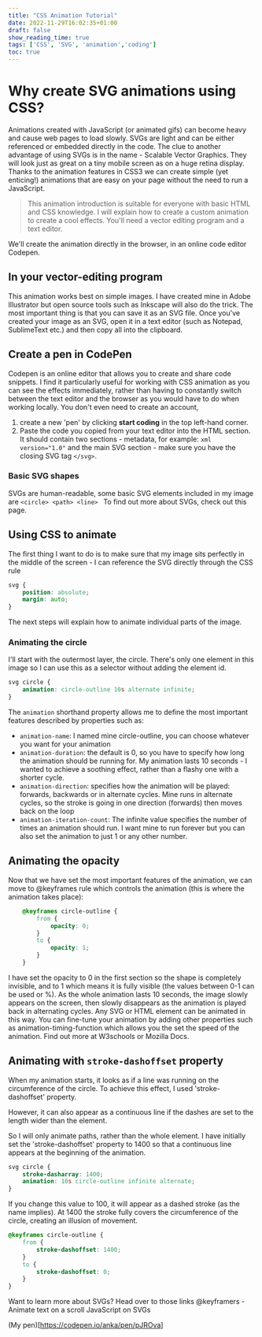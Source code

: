 ```yaml
---
title: "CSS Animation Tutorial"
date: 2022-11-29T16:02:35+01:00
draft: false
show_reading_time: true
tags: ['CSS', 'SVG', 'animation','coding']
toc: true
---
```


# Why create SVG animations using CSS?

Animations created with JavaScript (or animated gifs) can become heavy and cause web pages to load slowly. SVGs are light and can be either referenced or embedded directly in the code. The clue to another advantage of using SVGs is in the name - Scalable Vector Graphics. They will look just as great on a tiny mobile screen as on a huge retina display.
Thanks to the animation features in CSS3 we can create simple (yet enticing!) animations that are easy on your page without the need to run a JavaScript.

> This animation introduction is suitable for everyone with basic HTML and CSS knowledge. 
> I will explain how to create a custom animation to create a cool effects.
> You'll need a vector editing program and a text editor. 
 
We'll create the animation directly in the browser, in an online code editor Codepen.

## In your vector-editing program

This animation works best on simple images. I have created mine in Adobe Illustrator but open source tools such as Inkscape will also do the trick. The most important thing is that you can save it as an SVG file.
Once you've created your image as an SVG, open it in a text editor (such as Notepad, SublimeText etc.) and then copy all into the clipboard.

## Create a pen in CodePen

Codepen is an online editor that allows you to create and share code snippets. I find it particularly useful for working with CSS animation as you can see the effects immediately, rather than having to constantly switch between the text editor and the browser as you would have to do when working locally. You don't even need to create an account, 
1. create a new 'pen' by clicking **start coding** in the top left-hand corner.
2. Paste the code you copied from your text editor into the HTML section. It should contain two sections - metadata, for example:
`xml version="1.0"`
and the main SVG section - make sure you have the closing SVG tag `</svg>`.

### Basic SVG shapes
SVGs are human-readable, some basic SVG elements included in my image are
  `<circle> <path> <line> `
To find out more about SVGs, check out this page.

## Using CSS to animate

The first thing I want to do is to make sure that my image sits perfectly in the middle of the screen - I can reference the SVG directly through the CSS rule

```css
svg {
    position: absolute;
    margin: auto;
}
```

The next steps will explain how to animate individual parts of the image.

### Animating the circle
I'll start with the outermost layer, the circle. There's only one element in this image so I can use this as a selector without adding the element id.

```css
svg circle {
    animation: circle-outline 10s alternate infinite;
}

```

The `animation` shorthand property allows me to define the most important features described by properties such as:
- `animation-name`: I named mine circle-outline, you can choose whatever you want for your animation
- `animation-duration`: the default is 0, so you have to specify how long the animation should be running for. 
  My animation lasts 10 seconds - I wanted to achieve a soothing effect, rather than a flashy one with a shorter cycle. 
- `animation-direction`: specifies how the animation will be played: forwards, backwards or in alternate cycles. Mine runs in alternate cycles, so the stroke is going in one direction (forwards) then moves back on the loop
- `animation-iteration-count`: The infinite value specifies the number of times an animation should run. I want mine to run forever but you can also set the animation to just 1 or any other number.

##  Animating the opacity

Now that we have set the most important features of the animation, we can move to @keyframes rule which controls the animation (this is where the animation takes place):

```css 
    @keyframes circle-outline {
        from {
            opacity: 0;
        }
        to {
            opacity: 1;
        }
    }
```

I have set the opacity to 0 in the first section so the shape is completely invisible, and to 1 which means it is fully visible (the values between 0-1 can be used or %). As the whole animation lasts 10 seconds, the image slowly appears on the screen, then slowly disappears as the animation is played back in alternating cycles. Any SVG or HTML element can be animated in this way. You can fine-tune your animation by adding other properties such as animation-timing-function which allows you the set the speed of the animation. Find out more at W3schools or Mozilla Docs.

## Animating with `stroke-dashoffset` property

When my animation starts, it looks as if a line was running on the circumference of the circle. To achieve this effect, I used 'stroke-dashoffset' property.  


However, it can also appear as a continuous line if the dashes are set to the length wider than the element. 

So I will only animate paths, rather than the whole element.  I have initially set the 'stroke-dashoffset' property to 1400 so that a continuous line appears at the beginning of the animation.

```css
svg circle {
    stroke-dasharray: 1400;
    animation: 10s circle-outline infinite alternate;
}
```

If you change this value to 100, it will appear as a dashed stroke (as the name implies). At 1400 the stroke fully covers the circumference of the circle, creating an illusion of movement.

```css
@keyframes circle-outline {
    from {
        stroke-dashoffset: 1400;
    }
    to {
        stroke-dashoffset: 0;
    }
}
```
 
Want to learn more about SVGs? Head over to those links
@keyframers - Animate text on a scroll
JavaScript on SVGs


(My pen)[https://codepen.io/anka/pen/pJROva] 